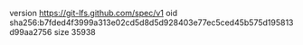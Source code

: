 version https://git-lfs.github.com/spec/v1
oid sha256:b7fded4f3999a313e02cd5d8d5d928403e77ec5ced45b575d195813d99aa2756
size 35938
